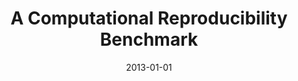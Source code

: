 ---
title: 'A Computational Reproducibility Benchmark'
collection: publications
permalink: /publication/2013-repro-benchmark
excerpt: ''
date: 2013-01-01
venue: 'IEEE Data Engineering Bulletin, 36(4), pp. 54-59'
paperurl: ''
authors: 'F. Chirigati, M. Troyer, D. Shasha, and J. Freire'
notes: '[<a href="ftp://ftp.research.microsoft.com/pub/debull/A13dec/p54.pdf" target="_blank">paper</a>]'
---